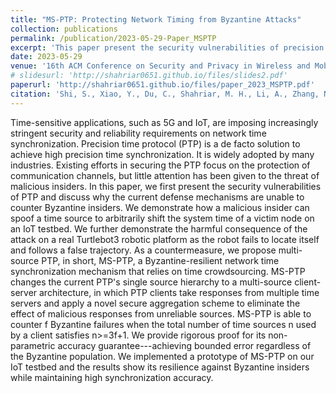```yaml
---
title: "MS-PTP: Protecting Network Timing from Byzantine Attacks"
collection: publications
permalink: /publication/2023-05-29-Paper_MSPTP
excerpt: 'This paper present the security vulnerabilities of precision time protocol (PTP) and discuss limitations of existing defenses.'
date: 2023-05-29
venue: '16th ACM Conference on Security and Privacy in Wireless and Mobile Networks (WiSec)'
# slidesurl: 'http://shahriar0651.github.io/files/slides2.pdf'
paperurl: 'http://shahriar0651.github.io/files/paper_2023_MSPTP.pdf'
citation: 'Shi, S., Xiao, Y., Du, C., Shahriar, M. H., Li, A., Zhang, N., Hou, Y, & Lou, W. (2023). Ms-ptp: Protecting network timing from byzantine attacks. In Proceedings of the 16th ACM Conference on Security and Privacy in Wireless and Mobile Networks (pp. 61-71).'
---
```


Time-sensitive applications, such as 5G and IoT, are imposing increasingly stringent security and reliability requirements on network time synchronization. Precision time protocol (PTP) is a de facto solution to achieve high precision time synchronization. It is widely adopted by many industries. Existing efforts in securing the PTP focus on the protection of communication channels, but little attention has been given to the threat of malicious insiders. In this paper, we first present the security vulnerabilities of PTP and discuss why the current defense mechanisms are unable to counter Byzantine insiders. We demonstrate how a malicious insider can spoof a time source to arbitrarily shift the system time of a victim node on an IoT testbed. We further demonstrate the harmful consequence of the attack on a real Turtlebot3 robotic platform as the robot fails to locate itself and follows a false trajectory. As a countermeasure, we propose multi-source PTP, in short, MS-PTP, a Byzantine-resilient network time synchronization mechanism that relies on time crowdsourcing. MS-PTP changes the current PTP's single source hierarchy to a multi-source client-server architecture, in which PTP clients take responses from multiple time servers and apply a novel secure aggregation scheme to eliminate the effect of malicious responses from unreliable sources. MS-PTP is able to counter f Byzantine failures when the total number of time sources n used by a client satisfies n>=3f+1. We provide rigorous proof for its non-parametric accuracy guarantee---achieving bounded error regardless of the Byzantine population. We implemented a prototype of MS-PTP on our IoT testbed and the results show its resilience against Byzantine insiders while maintaining high synchronization accuracy.